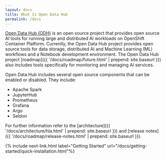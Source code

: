 ```yaml
---
layout: docs
title: What Is Open Data Hub
permalink: /docs
---
```


[Open Data Hub (ODH)](https://opendatahub.io/) is an open source project that provides open source AI tools for running large and distributed AI workloads on OpenShift Container Platform. Currently, the Open Data Hub project provides open source tools for data storage, distributed AI and Machine Learning (ML) workflows and a Notebook development environment. The Open Data Hub project [roadmap]({{ '/docs/roadmap/future.html' | prepend: site.baseurl }}) also includes tools specifically for monitoring and managing AI services.

<!--[AI Library](docs/ai-library/installation.html) is also an open source project initiated by Red Hat AI Center of Excellence team as an effort to provide ML models as a service on OpenShift Container Platform. The development of these models as services is a community driven open source project to make AI/ML models more accessible.-->

Open Data Hub includes several open source components that can be enabled or disabled.  They include:
- Apache Spark
- JupyterHub
- Prometheus
- Grafana
- Argo
- Seldon

For further information refer to the [architecture]({{ '/docs/architecture/hla.html' | prepend: site.baseurl }}) and [release notes]({{ '/docs/roadmap/release-notes.html' | prepend: site.baseurl }}).


{% include next-link.html label="Getting Started" url="/docs/getting-started/quick-installation.html"%}